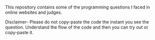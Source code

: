 
This repository contains some of the programming questions I faced in online websites and judges.

Disclaimer-
Please do not copy-paste the code the instant you see the question.
Understand the flow of the code and then you can try out or copy-paste it.
